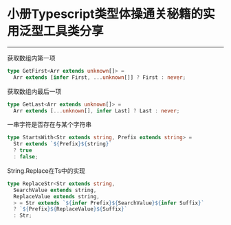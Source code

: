 # 小册Typescript类型体操通关秘籍的实用泛型工具类分享

***

获取数组内第一项
```typescript
type GetFirst<Arr extends unknown[]> = 
  Arr extends [infer First, ...unknown[]] ? First : never;
```

获取数组内最后一项
```typescript
type GetLast<Arr extends unknown[]> = 
  Arr extends [...unknown[], infer Last] ? Last : never;
```

一串字符是否存在与某个字符串
```typescript
type StartsWith<Str extends string, Prefix extends string> =
  Str extends `${Prefix}${string}`
  ? true
  : false;
```

String.Replace在Ts中的实现
```typescript
type ReplaceStr<Str extends string,
  SearchValue extends string,
  ReplaceValue extends string,
  > = Str extends `${infer Prefix}${SearchValue}${infer Suffix}`
  ? `${Prefix}${ReplaceValue}${Suffix}`
  : Str;
```
